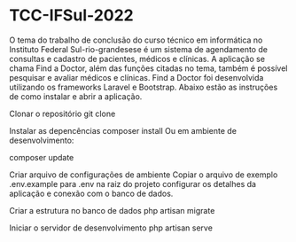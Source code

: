 # TCC-IFSul-2022
O tema do trabalho de conclusão do curso técnico em informática no Instituto Federal Sul-rio-grandesese é um sistema de agendamento de consultas e cadastro de pacientes, médicos e clínicas. A aplicação se chama Find a Doctor, além das funções citadas no tema, também é possível pesquisar e avaliar médicos e clínicas. Find a Doctor foi desenvolvida utilizando os frameworks Laravel e Bootstrap. Abaixo estão as instruções de como instalar e abrir a aplicação. 

Clonar o repositório
git clone 

Instalar as depencências
composer install
Ou em ambiente de desenvolvimento:

composer update

Criar arquivo de configurações de ambiente
Copiar o arquivo de exemplo .env.example para .env na raiz do projeto configurar os detalhes da aplicação e conexão com o banco de dados.

Criar a estrutura no banco de dados
php artisan migrate

Iniciar o servidor de desenvolvimento
php artisan serve
